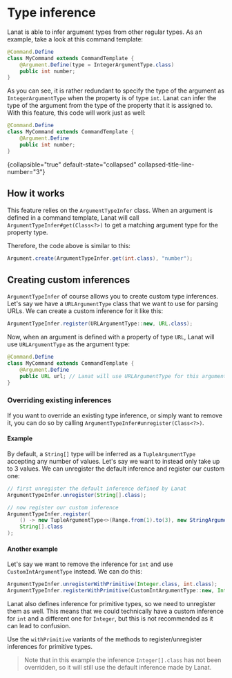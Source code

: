 # Type inference

Lanat is able to infer argument types from other regular types. As an example, take a look at this command template:

```Java
@Command.Define
class MyCommand extends CommandTemplate {
	@Argument.Define(type = IntegerArgumentType.class)
	public int number;
}
```

As you can see, it is rather redundant to specify the type of the argument as `IntegerArgumentType` when the property
is of type `int`. Lanat can infer the type of the argument from the type of the property that it is assigned to.
With this feature, this code will work just as well:

```Java
@Command.Define
class MyCommand extends CommandTemplate {
	@Argument.Define
	public int number;
}
```
{collapsible="true" default-state="collapsed" collapsed-title-line-number="3"}


## How it works

This feature relies on the ``ArgumentTypeInfer`` class. When an argument is defined in a command template, Lanat will
call ``ArgumentTypeInfer#get(Class<?>)`` to get a matching argument type for the property type.

Therefore, the code above is similar to this:

```Java
Argument.create(ArgumentTypeInfer.get(int.class), "number");
```


## Creating custom inferences

``ArgumentTypeInfer`` of course allows you to create custom type inferences. Let's say we have a `URLArgumentType` class
that we want to use for parsing URLs. We can create a custom inference for it like this:

```Java
ArgumentTypeInfer.register(URLArgumentType::new, URL.class);
```

Now, when an argument is defined with a property of type `URL`, Lanat will use `URLArgumentType` as the argument type:

```Java
@Command.Define
class MyCommand extends CommandTemplate {
	@Argument.Define
	public URL url; // Lanat will use URLArgumentType for this argument
}
```


### Overriding existing inferences

If you want to override an existing type inference, or simply want to remove it, you can do so by calling
``ArgumentTypeInfer#unregister(Class<?>)``.

#### Example

By default, a ``String[]`` type will be inferred as a ``TupleArgumentType`` accepting any number of values. Let's say
we want to instead only take up to 3 values. We can unregister the default inference and register our custom one:

```Java
// first unregister the default inference defined by Lanat
ArgumentTypeInfer.unregister(String[].class);

// now register our custom inference
ArgumentTypeInfer.register(
	() -> new TupleArgumentType<>(Range.from(1).to(3), new StringArgumentType()),
	String[].class
);
```

#### Another example

Let's say we want to remove the inference for `int` and use `CustomIntArgumentType` instead. We can do this:

```Java
ArgumentTypeInfer.unregisterWithPrimitive(Integer.class, int.class);
ArgumentTypeInfer.registerWithPrimitive(CustomIntArgumentType::new, Integer.class, int.class);
```

Lanat also defines inference for primitive types, so we need to unregister them as well.
This means that we could technically have a custom inference for `int` and a different one for `Integer`, but this is
not recommended as it can lead to confusion.

Use the ``withPrimitive`` variants of the methods to register/unregister inferences for primitive types.

> Note that in this example the inference ``Integer[].class`` has not been overridden, so it will still use the
> default inference made by Lanat.